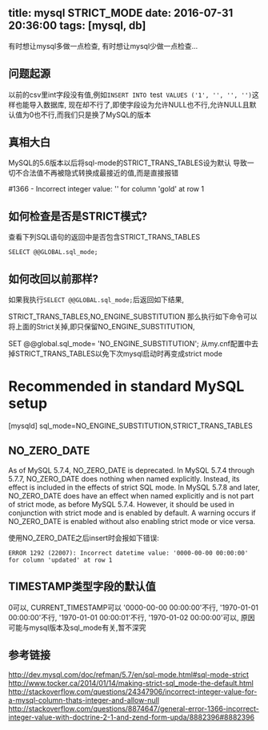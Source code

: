 title: mysql STRICT_MODE
date: 2016-07-31 20:36:00
tags: [mysql, db]
---

有时想让mysql多做一点检查, 有时想让mysql少做一点检查...
<!--more-->

## 问题起源
以前的csv里int字段没有值,例如`INSERT INTO `test` VALUES ('1', '', '', '')`这样也能导入数据库,
现在却不行了,即使字段设为允许NULL也不行,允许NULL且默认值为0也不行,而我们只是换了MySQL的版本

## 真相大白
MySQL的5.6版本以后将sql-mode的STRICT_TRANS_TABLES设为默认
导致一切不合法值不再被隐式转换成最接近的值,而是直接报错

#1366 - Incorrect integer value: '' for column 'gold' at row 1 

## 如何检查是否是STRICT模式?
查看下列SQL语句的返回中是否包含STRICT_TRANS_TABLES
```
SELECT @@GLOBAL.sql_mode;
```

## 如何改回以前那样?
如果我执行`SELECT @@GLOBAL.sql_mode;`后返回如下结果,

STRICT_TRANS_TABLES,NO_ENGINE_SUBSTITUTION
那么执行如下命令可以将上面的Strict关掉,即只保留NO_ENGINE_SUBSTITUTION,

SET @@global.sql_mode= 'NO_ENGINE_SUBSTITUTION';
从my.cnf配置中去掉STRICT_TRANS_TABLES以免下次mysql启动时再变成strict mode

# Recommended in standard MySQL setup
[mysqld]
sql_mode=NO_ENGINE_SUBSTITUTION,STRICT_TRANS_TABLES

## NO_ZERO_DATE
As of MySQL 5.7.4, NO_ZERO_DATE is deprecated. 
In MySQL 5.7.4 through 5.7.7, NO_ZERO_DATE does nothing when named explicitly. 
Instead, its effect is included in the effects of strict SQL mode. 
In MySQL 5.7.8 and later, NO_ZERO_DATE does have an effect when named explicitly and is not part of strict mode, as before MySQL 5.7.4. 
However, it should be used in conjunction with strict mode and is enabled by default. 
A warning occurs if NO_ZERO_DATE is enabled without also enabling strict mode or vice versa.

使用NO_ZERO_DATE之后insert时会报如下错误:
```
ERROR 1292 (22007): Incorrect datetime value: '0000-00-00 00:00:00' for column 'updated' at row 1
```

## TIMESTAMP类型字段的默认值
0可以, 
CURRENT_TIMESTAMP可以
'0000-00-00 00:00:00'不行, 
'1970-01-01 00:00:00'不行, 
'1970-01-01 00:00:01'不行, 
'1970-01-02 00:00:00'可以, 
原因可能与mysql版本及sql_mode有关,暂不深究

## 参考链接
http://dev.mysql.com/doc/refman/5.7/en/sql-mode.html#sql-mode-strict
http://www.tocker.ca/2014/01/14/making-strict-sql_mode-the-default.html
http://stackoverflow.com/questions/24347906/incorrect-integer-value-for-a-mysql-column-thats-integer-and-allow-null
http://stackoverflow.com/questions/8874647/general-error-1366-incorrect-integer-value-with-doctrine-2-1-and-zend-form-upda/8882396#8882396

